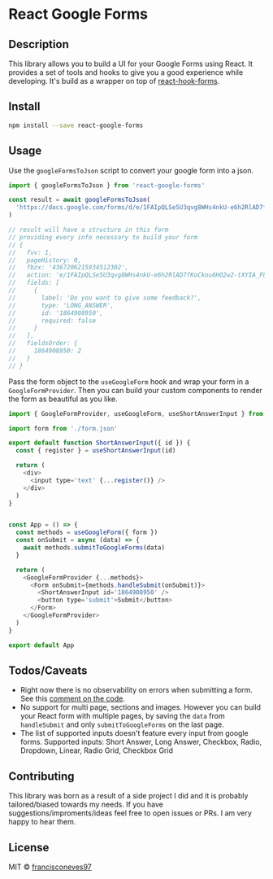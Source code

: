 # React Google Forms

## Description

This library allows you to build a UI for your Google Forms using React. It provides a set of tools and hooks to give you a good experience while developing. It's build as a wrapper on top of [react-hook-forms](https://github.com/react-hook-form/react-hook-form).

## Install

```bash
npm install --save react-google-forms
```

## Usage

Use the `googleFormsToJson` script to convert your google form into a json.

```javascript
import { googleFormsToJson } from 'react-google-forms'

const result = await googleFormsToJson(
  'https://docs.google.com/forms/d/e/1FAIpQLSe5U3qvg8WHs4nkU-e6h2RlAD7fKoCkou6HO2w2-tXYIA_F8g/viewform'
)

// result will have a structure in this form
// providing every info necessary to build your form
// {
//   fvv: 1,
//   pageHistory: 0,
//   fbzx: '4367206215934512302',
//   action: 'e/1FAIpQLSe5U3qvg8WHs4nkU-e6h2RlAD7fKoCkou6HO2w2-tXYIA_F8g',
//   fields: [
//     {
//       label: 'Do you want to give some feedback?',
//       type: 'LONG_ANSWER',
//       id: '1864908950',
//       required: false
//     }
//   ],
//   fieldsOrder: {
//     1864908950: 2
//   }
// }
```

Pass the form object to the `useGoogleForm` hook and wrap your form in a `GoogleFormProvider`. Then you can build your custom components to render the form as beautiful as you like.

```javascript
import { GoogleFormProvider, useGoogleForm, useShortAnswerInput } from 'react-google-forms'

import form from './form.json'

export default function ShortAnswerInput({ id }) {
  const { register } = useShortAnswerInput(id)

  return (
    <div>
      <input type='text' {...register()} />
    </div>
  )
}


const App = () => {
  const methods = useGoogleForm({ form })
  const onSubmit = async (data) => {
    await methods.submitToGoogleForms(data)
  }

  return (
    <GoogleFormProvider {...methods}>
      <Form onSubmit={methods.handleSubmit(onSubmit)}>
        <ShortAnswerInput id='1864908950' />
        <button type='submit'>Submit</button>
      </Form>
    </GoogleFormProvider>
  )
}

export default App
```

## Todos/Caveats

- Right now there is no observability on errors when submitting a form. See this [comment on the code](https://github.com/francisconeves97/react-google-forms/blob/ca5018e578cfb0e230f9be58dfeee4117db28160/src/hooks/useGoogleForm.ts#L61-L65).
- No support for multi page, sections and images. However you can build your React form with multiple pages, by saving the `data` from `handleSubmit` and only `submitToGoogleForms` on the last page.
- The list of supported inputs doesn't feature every input from google forms. Supported inputs: Short Answer, Long Answer, Checkbox, Radio, Dropdown, Linear, Radio Grid, Checkbox Grid

## Contributing

This library was born as a result of a side project I did and it is probably tailored/biased towards my needs. If you have suggestions/improments/ideas feel free to open issues or PRs. I am very happy to hear them.

## License

MIT © [francisconeves97](https://github.com/francisconeves97)
